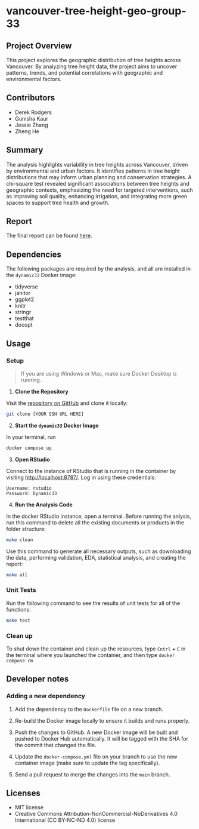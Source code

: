# vancouver-tree-height-geo-group-33

## Project Overview
This project explores the geographic distribution of tree heights across Vancouver. By analyzing tree height data, the project aims to uncover patterns, trends, and potential correlations with geographic and environmental factors.

## Contributors
- Derek Rodgers
- Gunisha Kaur
- Jessie Zhang
- Zheng He

## Summary
The analysis highlights variability in tree heights across Vancouver, driven by environmental and urban factors. It identifies patterns in tree height distributions that may inform urban planning and conservation strategies. A chi-square test revealed significant associations between tree heights and geographic contexts, emphasizing the need for targeted interventions, such as improving soil quality, enhancing irrigation, and integrating more green spaces to support tree health and growth.

## Report

The final report can be found
[here](https://ubc-mds.github.io/vancouver-tree-height-geo-group-33/report/vancouver-tree-height-geo.html).

## Dependencies
The following packages are required by the analysis, and all are installed in the `dynamic33` Docker image:
- tidyverse
- janitor
- ggplot2
- knitr
- stringr
- testthat
- docopt

## Usage

### Setup

> If you are using Windows or Mac, make sure Docker Desktop is running.

1. **Clone the Repository**

Visit the [repository on GitHub](https://github.com/UBC-MDS/Dynamic33) and clone it locally:

```bash
git clone [YOUR SSH URL HERE]
```

2. **Start the `dynamic33` Docker Image**

In your terminal, run

```bash
docker compose up
```

3. **Open RStudio**

Connect to the instance of RStudio that is running in the container by visiting <http://localhost:8787/>. Log in using these credentials:

```
Username: rstudio
Password: Dynamic33
```

4. **Run the Analysis Code**

In the docker RStudio instance, open a terminal. Before running the anlysis, run this command to delete all the existing documents or products in the folder structure: 

```bash
make clean
```

Use this command to generate all necessary outputs, such as downloading the data, performing validation, EDA, statistical analysis, and creating the report:

```bash
make all
```

### Unit Tests
Run the following command to see the results of unit tests for all of the functions:

```bash
make test
```

### Clean up

To shut down the container and clean up the resources, type `Cntrl` + `C` in the terminal where you launched the container, and then type `docker compose rm`

## Developer notes

### Adding a new dependency

1. Add the dependency to the `Dockerfile` file on a new branch.

2. Re-build the Docker image locally to ensure it builds and runs properly.

3. Push the changes to GitHub. A new Docker
   image will be built and pushed to Docker Hub automatically.
   It will be tagged with the SHA for the commit that changed the file.

4. Update the `docker-compose.yml` file on your branch to use the new
   container image (make sure to update the tag specifically).

5. Send a pull request to merge the changes into the `main` branch. 

## Licenses
- MIT license
- Creative Commons Attribution-NonCommercial-NoDerivatives 4.0 International (CC BY-NC-ND 4.0) license